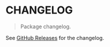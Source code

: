# CHANGELOG

> Package changelog.

See [GitHub Releases](https://github.com/stdlib-js/utils-any/releases) for the changelog.